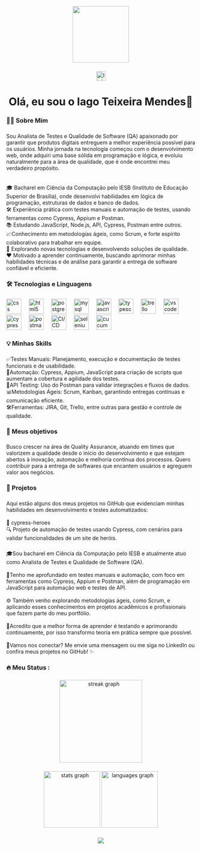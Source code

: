 <div align="center">
  <img height="150" src="https://media.giphy.com/media/M9gbBd9nbDrOTu1Mqx/giphy.gif"  />
</div>

###

<div align="center">
  <a href="https://www.linkedin.com/in/iago-teixeira-mendes" target="_blank">
    <img src="https://img.shields.io/static/v1?message=LinkedIn&logo=linkedin&label=&color=0077B5&logoColor=white&labelColor=&style=for-the-badge" height="25" alt="linkedin logo"  />
  </a>
</div>

###

<h1 align="center">Olá, eu sou o Iago Teixeira Mendes👋</h1>

###

<h3 align="left">👩‍💻  Sobre Mim</h3>

###

<p align="left">Sou Analista de Testes e Qualidade de Software (QA) apaixonado por garantir que produtos digitais entreguem a melhor experiência possível para os usuários. Minha jornada na tecnologia começou com o desenvolvimento web, onde adquiri uma base sólida em programação e lógica, e evoluiu naturalmente para a área de qualidade, que é onde encontrei meu verdadeiro propósito.<br><br><br>🎓 Bacharel em Ciência da Computação pelo IESB (Instituto de Educação Superior de Brasília), onde desenvolvi habilidades em lógica de programação, estruturas de dados e banco de dados.<br>🛠️ Experiência prática com testes manuais e automação de testes, usando ferramentas como Cypress, Appium e Postman.<br>📚 Estudando JavaScript, Node.js, API, Cypress, Postman entre outros.<br>📈Conhecimento em metodologias ágeis, como Scrum, e forte espírito colaborativo para trabalhar em equipe.<br>🚀 Explorando novas tecnologias e desenvolvendo soluções de qualidade.<br>❤️ Motivado a aprender continuamente, buscando aprimorar minhas habilidades técnicas e de análise para garantir a entrega de software confiável e eficiente.</p>

<h3 align="left">🛠 Tecnologias e Linguagens</h3>

###

<div align="left">
  <img src="https://cdn.jsdelivr.net/gh/devicons/devicon/icons/css3/css3-original.svg" height="40" alt="css logo"  />
  <img width="12" />
  <img src="https://cdn.jsdelivr.net/gh/devicons/devicon/icons/html5/html5-original.svg" height="40" alt="html5 logo"  />
  <img width="12" />
  <img src="https://cdn.jsdelivr.net/gh/devicons/devicon/icons/postgresql/postgresql-original.svg" height="40" alt="postgresql logo"  />
  <img width="12" />
  <img src="https://cdn.jsdelivr.net/gh/devicons/devicon/icons/mysql/mysql-original.svg" height="40" alt="mysql logo"  />
  <img width="12" />
  <img src="https://cdn.jsdelivr.net/gh/devicons/devicon/icons/javascript/javascript-original.svg" height="40" alt="javascript logo"  />
  <img width="12" />
  <img src="https://cdn.jsdelivr.net/gh/devicons/devicon/icons/typescript/typescript-original.svg" height="40" alt="typescript logo"  />
  <img width="12" />
  <img src="https://cdn.jsdelivr.net/gh/devicons/devicon/icons/trello/trello-plain.svg" height="40" alt="trello logo"  />
  <img width="12" />
  <img src="https://cdn.jsdelivr.net/gh/devicons/devicon/icons/vscode/vscode-original.svg" height="40" alt="vscode logo"  />
  <img width="12" />
  <img src="https://cdn.jsdelivr.net/gh/devicons/devicon@latest/icons/cypressio/cypressio-original.svg" height="40" alt="cypress" />
  <img width="12" />
  <img src="https://cdn.jsdelivr.net/gh/devicons/devicon@latest/icons/postman/postman-original.svg" height="40" alt="postman" />
  <img width="12" />
  <img src="https://raw.githubusercontent.com/marwin1991/profile-technology-icons/refs/heads/main/icons/ci_cd.png" height="40" alt="CI/CD" />
  <img width="12" />
  <img src="https://raw.githubusercontent.com/marwin1991/profile-technology-icons/refs/heads/main/icons/selenium.png" height="40" alt="selenium" />
  <img width="12" />
  <img src="https://raw.githubusercontent.com/marwin1991/profile-technology-icons/refs/heads/main/icons/cucumber.png" height="40" alt="cucumber" />
  <img width="12" />
          
          
</div>

###

<h3 align="left">💡 Minhas Skills</h3>

###

<p align="left">✅Testes Manuais: Planejamento, execução e documentação de testes funcionais e de usabilidade.<br>🤖Automação: Cypress, Appium, JavaScript para criação de scripts que aumentam a cobertura e agilidade dos testes.<br>🔗API Testing: Uso do Postman para validar integrações e fluxos de dados.<br>📊Metodologias Ágeis: Scrum, Kanban, garantindo entregas contínuas e comunicação eficiente.<br>🛠️Ferramentas: JIRA, Git, Trello, entre outras para gestão e controle de qualidade.</p>

###

<h3 align="left">🎯 Meus objetivos</h3>

###

<p align="left">Busco crescer na área de Quality Assurance, atuando em times que valorizem a qualidade desde o início do desenvolvimento e que estejam abertos à inovação, automação e melhoria contínua dos processos. Quero contribuir para a entrega de softwares que encantem usuários e agreguem valor aos negócios.</p>

###

<h3 align="left">🚀 Projetos</h3>

###

<p align="left">Aqui estão alguns dos meus projetos no GitHub que evidenciam minhas habilidades em desenvolvimento e testes automatizados:<br><br>🧪 cypress-heroes<br>🔍 Projeto de automação de testes usando Cypress, com cenários para validar funcionalidades de um site de heróis.</p>

###

<p align="left">🎓Sou bacharel em Ciência da Computação pelo IESB e atualmente atuo como Analista de Testes e Qualidade de Software (QA).<br><br>🧪Tenho me aprofundado em testes manuais e automação, com foco em ferramentas como Cypress, Appium e Postman, além de programação em JavaScript para automação web e testes de API.<br><br>⚙️ Também venho explorando metodologias ágeis, como Scrum, e aplicando esses conhecimentos em projetos acadêmicos e profissionais que fazem parte do meu portfólio.<br><br>🚀Acredito que a melhor forma de aprender é testando e aprimorando continuamente, por isso transformo teoria em prática sempre que possível.<br><br>💌Vamos nos conectar? Me envie uma mensagem ou me siga no LinkedIn ou confira meus projetos no GitHub! ✨</p>

###

<h3 align="left">🔥   Meu Status :</h3>

###

<div align="center">
  <img src="https://streak-stats.demolab.com?user=iagotm&locale=en&mode=daily&theme=dark&hide_border=false&border_radius=5&order=3" height="220" alt="streak graph"  />
</div>

###

<div align="center">
  <img src="https://github-readme-stats.vercel.app/api?username=iagotm&hide_title=false&hide_rank=false&show_icons=true&include_all_commits=true&count_private=true&disable_animations=false&theme=dracula&locale=en&hide_border=false&order=1" height="150" alt="stats graph"  />
  <img src="https://github-readme-stats.vercel.app/api/top-langs?username=iagotm&locale=en&hide_title=false&layout=compact&card_width=320&langs_count=5&theme=dracula&hide_border=false&order=2" height="150" alt="languages graph"  />
</div>

###

<div align="center">
  <img src="https://visitor-badge.laobi.icu/badge?page_id=iagotm.iagotm&"  />
</div>

###
